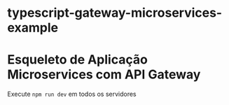 # typescript-gateway-microservices-example

# Esqueleto de Aplicação Microservices com API Gateway


Execute `npm run dev` em todos os servidores
